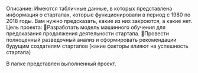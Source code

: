 Описание: 
Имеются табличные данные, в которых представлена информация о стартапах, которые функционировали в период с 1980 по 2018 годы. Вам нужно предсказать, какие из них закроются, а какие нет.
Цель проекта: 
🔸Разработать модель машинного обучения для предсказания продолжения деятельности стартапа. 
🔸Провести полноценный разведочный анализ и сформировать рекомендации будущим создателям стартапов (какие факторы влияют на успешность стартапа)

В папке представлен выполненный проект.
